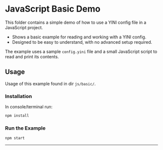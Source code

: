 # JavaScript Basic Demo

This folder contains a simple demo of how to use a YINI config file in a JavaScript project.

- Shows a basic example for reading and working with a YINI config.
- Designed to be easy to understand, with no advanced setup required.

The example uses a sample `config.yini` file and a small JavaScript script to read and print its contents.

## Usage
Usage of this example found in dir `js/basic/`.

### Installation
In console/terminal run:
```bash 
npm install
```

### Run the Example
```bash
npm start
```

---
